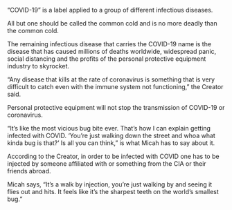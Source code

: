 “COVID-19” is a label applied to a group of different infectious diseases. 

All but one should be called the common cold and is no more deadly than the common cold.  

The remaining infectious disease that carries the COVID-19 name is the disease that has caused millions of deaths worldwide, widespread panic, social distancing and the profits of the personal protective equipment industry to skyrocket. 

“Any disease that kills at the rate of coronavirus is something that is very difficult to catch even with the immune system not functioning,” the Creator said.

Personal protective equipment will not stop the transmission of COVID-19 or coronavirus. 

“It’s like the most vicious bug bite ever. That’s how I can explain getting infected with COVID. ‘You’re just walking down the street and whoa what kinda bug is that?’ Is all you can think,” is what Micah has to say about it. 

According to the Creator, in order to be infected with COVID one has to be injected by someone affiliated with or something from the CIA or their friends abroad. 

Micah says, “It’s a walk by injection, you’re just walking by and seeing it flies out and hits. It feels like it’s the sharpest teeth on the world’s smallest bug.”